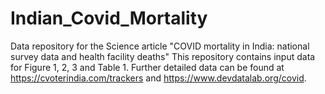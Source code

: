 # Indian_Covid_Mortality
Data repository for the Science article "COVID mortality in India: national survey data and health facility deaths"
This repository contains input data for Figure 1, 2, 3 and Table 1. Further detailed data can be found at https://cvoterindia.com/trackers and https://www.devdatalab.org/covid.
